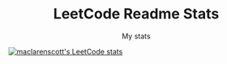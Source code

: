 <p align="center">
 <h1 align="center">LeetCode Readme Stats</h1>
 <p align="center">My stats</p>
</p>



[![maclarenscott's LeetCode stats](https://leetcode-stats-six.vercel.app/?username=maclarenscott)](https://github.com/KnlnKS/leetcode-stats)
